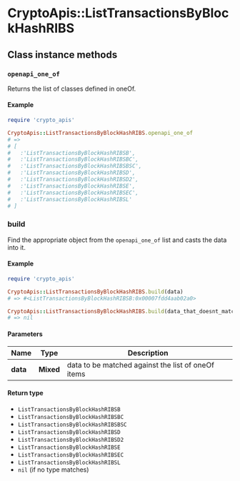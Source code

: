 # CryptoApis::ListTransactionsByBlockHashRIBS

## Class instance methods

### `openapi_one_of`

Returns the list of classes defined in oneOf.

#### Example

```ruby
require 'crypto_apis'

CryptoApis::ListTransactionsByBlockHashRIBS.openapi_one_of
# =>
# [
#   :'ListTransactionsByBlockHashRIBSB',
#   :'ListTransactionsByBlockHashRIBSBC',
#   :'ListTransactionsByBlockHashRIBSBSC',
#   :'ListTransactionsByBlockHashRIBSD',
#   :'ListTransactionsByBlockHashRIBSD2',
#   :'ListTransactionsByBlockHashRIBSE',
#   :'ListTransactionsByBlockHashRIBSEC',
#   :'ListTransactionsByBlockHashRIBSL'
# ]
```

### build

Find the appropriate object from the `openapi_one_of` list and casts the data into it.

#### Example

```ruby
require 'crypto_apis'

CryptoApis::ListTransactionsByBlockHashRIBS.build(data)
# => #<ListTransactionsByBlockHashRIBSB:0x00007fdd4aab02a0>

CryptoApis::ListTransactionsByBlockHashRIBS.build(data_that_doesnt_match)
# => nil
```

#### Parameters

| Name | Type | Description |
| ---- | ---- | ----------- |
| **data** | **Mixed** | data to be matched against the list of oneOf items |

#### Return type

- `ListTransactionsByBlockHashRIBSB`
- `ListTransactionsByBlockHashRIBSBC`
- `ListTransactionsByBlockHashRIBSBSC`
- `ListTransactionsByBlockHashRIBSD`
- `ListTransactionsByBlockHashRIBSD2`
- `ListTransactionsByBlockHashRIBSE`
- `ListTransactionsByBlockHashRIBSEC`
- `ListTransactionsByBlockHashRIBSL`
- `nil` (if no type matches)

